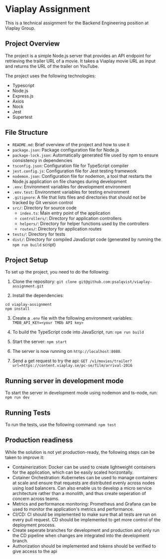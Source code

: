 # Viaplay Assignment

This is a technical assignment for the Backend Engineering position at Viaplay Group.

## Project Overview

The project is a simple Node.js server that provides an API endpoint for retrieving the trailer URL of a movie. It takes a Viaplay movie URL as input and returns the URL of the trailer on YouTube.

The project uses the following technologies:

- Typescript
- Node.js
- Express.js
- Axios
- Nock
- Jest
- Supertest

## File Structure

- `README.md`: Brief overview of the project and how to use it
- `package.json`: Package configuration file for Node.js
- `package-lock.json`: Automatically generated file used by npm to ensure consistency in dependencies
- `tsconfig.json`: Configuration file for TypeScript compiler
- `jest.config.js`: Configuration file for Jest testing framework
- `nodemon.json`: Configuration file for nodemon, a tool that restarts the Node.js application on file changes during development
- `.env`: Environment variables for development environment
- `.env.test`: Environment variables for testing environment
- `.gitignore`: A file that lists files and directories that should not be tracked by Git version control
- `src/`: Directory for source code
  - `index.ts`: Main entry point of the application
  - `controllers/`: Directory for application controllers
  - `helpers/`: Directory for helper functions used by the controllers
  - `routes/`: Directory for application routes
- `tests/`: Directory for tests
- `dist/`: Directory for compiled JavaScript code (generated by running the `npm run build` script)

## Project Setup

To set up the project, you need to do the following:

1. Clone the repository: `git clone git@github.com:psalqvist/viaplay-assignment.git`

2. Install the dependencies:

```
cd viaplay-assignment
npm install
```

3. Create a `.env` file with the following environment variables: `TMDB_API_KEY=<your TMDb API key>`

4. To build the TypeScript code into JavaScript, run: `npm run build`

5. Start the server: `npm start`

6. The server is now running on `http://localhost:8080`.

7. Send a get request to try the api: `GET /v1/movies/trailer?url=https://content.viaplay.se/pc-se/film/arrival-2016`

## Running server in development mode

To start the server in development mode using nodemon and ts-node, run: `npm run dev`

## Running Tests

To run the tests, use the following command: `npm test`

## Production readiness

While the solution is not yet production-ready, the following steps can be taken to improve it:

- Containerization: Docker can be used to create lightweight containers for the application, which can be easily scaled horizontally.
- Cotainer Orchestration: Kubernetes can be used to manage containers at scale and ensure that requests are distributed evenly across nodes using load balancers. Can also enable us to develop a micro service architecture rather than a monolith, and thus create seperation of concern across teams.
- Metrics and performance monitoring: Prometheus and Grafana can be used to monitor the application's metrics and performance.
- CI/CD: CI should be implemented to make sure that all tests are run on every pull request. CD should be implemented to get more control of the deployment process.
- Create seperate branches for development and production and only run the CD pipeline when changes are integrated into the development branch.
- Authorization should be implemented and tokens should be verified to give access to the api



